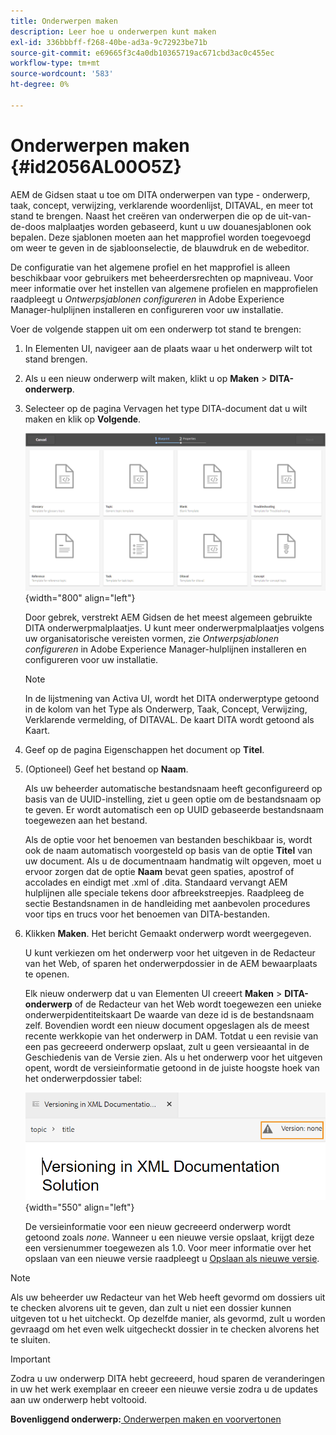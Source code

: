 ```yaml
---
title: Onderwerpen maken
description: Leer hoe u onderwerpen kunt maken
exl-id: 336bbbff-f268-40be-ad3a-9c72923be71b
source-git-commit: e69665f3c4a0db10365719ac671cbd3ac0c455ec
workflow-type: tm+mt
source-wordcount: '583'
ht-degree: 0%

---
```


# Onderwerpen maken {#id2056AL00O5Z}

AEM de Gidsen staat u toe om DITA onderwerpen van type - onderwerp, taak, concept, verwijzing, verklarende woordenlijst, DITAVAL, en meer tot stand te brengen. Naast het creëren van onderwerpen die op de uit-van-de-doos malplaatjes worden gebaseerd, kunt u uw douanesjablonen ook bepalen. Deze sjablonen moeten aan het mapprofiel worden toegevoegd om weer te geven in de sjabloonselectie, de blauwdruk en de webeditor.

De configuratie van het algemene profiel en het mapprofiel is alleen beschikbaar voor gebruikers met beheerdersrechten op mapniveau. Voor meer informatie over het instellen van algemene profielen en mapprofielen raadpleegt u *Ontwerpsjablonen configureren* in Adobe Experience Manager-hulplijnen installeren en configureren voor uw installatie.

Voer de volgende stappen uit om een onderwerp tot stand te brengen:

1. In Elementen UI, navigeer aan de plaats waar u het onderwerp wilt tot stand brengen.

1. Als u een nieuw onderwerp wilt maken, klikt u op **Maken** \> **DITA-onderwerp**.

1. Selecteer op de pagina Vervagen het type DITA-document dat u wilt maken en klik op **Volgende**.

   ![](images/create_dita_topic.png){width="800" align="left"}

   Door gebrek, verstrekt AEM Gidsen de het meest algemeen gebruikte DITA onderwerpmalplaatjes. U kunt meer onderwerpmalplaatjes volgens uw organisatorische vereisten vormen, zie *Ontwerpsjablonen configureren* in Adobe Experience Manager-hulplijnen installeren en configureren voor uw installatie.

   >[!NOTE]
   >
   > In de lijstmening van Activa UI, wordt het DITA onderwerptype getoond in de kolom van het Type als Onderwerp, Taak, Concept, Verwijzing, Verklarende vermelding, of DITAVAL. De kaart DITA wordt getoond als Kaart.

1. Geef op de pagina Eigenschappen het document op **Titel**.

1. \(Optioneel\) Geef het bestand op **Naam**.

   Als uw beheerder automatische bestandsnaam heeft geconfigureerd op basis van de UUID-instelling, ziet u geen optie om de bestandsnaam op te geven. Er wordt automatisch een op UUID gebaseerde bestandsnaam toegewezen aan het bestand.

   Als de optie voor het benoemen van bestanden beschikbaar is, wordt ook de naam automatisch voorgesteld op basis van de optie **Titel** van uw document. Als u de documentnaam handmatig wilt opgeven, moet u ervoor zorgen dat de optie **Naam** bevat geen spaties, apostrof of accolades en eindigt met .xml of .dita. Standaard vervangt AEM hulplijnen alle speciale tekens door afbreekstreepjes. Raadpleeg de sectie Bestandsnamen in de handleiding met aanbevolen procedures voor tips en trucs voor het benoemen van DITA-bestanden.

1. Klikken **Maken**. Het bericht Gemaakt onderwerp wordt weergegeven.

   U kunt verkiezen om het onderwerp voor het uitgeven in de Redacteur van het Web, of sparen het onderwerpdossier in de AEM bewaarplaats te openen.

   Elk nieuw onderwerp dat u van Elementen UI creeert **Maken** \> **DITA-onderwerp** of de Redacteur van het Web wordt toegewezen een unieke onderwerpidentiteitskaart De waarde van deze id is de bestandsnaam zelf. Bovendien wordt een nieuw document opgeslagen als de meest recente werkkopie van het onderwerp in DAM. Totdat u een revisie van een pas gecreeerd onderwerp opslaat, zult u geen versieaantal in de Geschiedenis van de Versie zien. Als u het onderwerp voor het uitgeven opent, wordt de versieinformatie getoond in de juiste hoogste hoek van het onderwerpdossier tabel:

   ![](images/topic-version-none_cs.png){width="550" align="left"}

   De versieinformatie voor een nieuw gecreeerd onderwerp wordt getoond zoals *none*. Wanneer u een nieuwe versie opslaat, krijgt deze een versienummer toegewezen als 1.0. Voor meer informatie over het opslaan van een nieuwe versie raadpleegt u [Opslaan als nieuwe versie](web-editor-features.md#save-as-new-version-id209ME400GXA).


>[!NOTE]
>
> Als uw beheerder uw Redacteur van het Web heeft gevormd om dossiers uit te checken alvorens uit te geven, dan zult u niet een dossier kunnen uitgeven tot u het uitcheckt. Op dezelfde manier, als gevormd, zult u worden gevraagd om het even welk uitgecheckt dossier in te checken alvorens het te sluiten.

>[!IMPORTANT]
>
> Zodra u uw onderwerp DITA hebt gecreeerd, houd sparen de veranderingen in uw het werk exemplaar en creeer een nieuwe versie zodra u de updates aan uw onderwerp hebt voltooid.

**Bovenliggend onderwerp:**[ Onderwerpen maken en voorvertonen](create-preview-topics.md)
